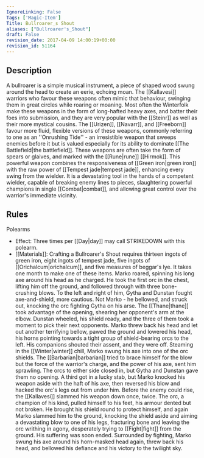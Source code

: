 ```yaml
---
IgnoreLinking: False
Tags: ['Magic-Item']
Title: Bullroarer_s Shout
aliases: ["Bullroarer's_Shout"]
draft: False
revision_date: 2017-04-09 14:00:19+00:00
revision_id: 51164
---
```


## Description
A bullroarer is a simple musical instrument, a piece of shaped wood swung around the head to create an eerie, echoing moan. The [[Kallavesi]] warriors who favour these weapons often mimic that behaviour, swinging them in great circles while roaring or moaning. Most often the Winterfolk make these weapons in the form of long-hafted heavy axes, and batter their foes into submission, and they are very popular with the [[Steinr]] as well as their more mystical cousins.
The [[Urizen]], [[Navarr]], and [[Freeborn]] favour more fluid, flexible versions of these weapons, commonly referring to one as an ''Onrushing Tide'' - an irresistible weapon that sweeps enemies before it but is valued especially for its ability to dominate [[The Battlefield|the battlefield]]. These weapons are often take the form of spears or glaives, and marked with the [[Rune|rune]] [[Hirmok]]. 
This powerful weapon combines the responsiveness of [[Green iron|green iron]] with the raw power of [[Tempest jade|tempest jade]], enhancing every swing from the wielder. It is a devastating tool in the hands of a competent wielder, capable of breaking enemy lines to pieces, slaughtering powerful champions in single [[Combat|combat]], and allowing great control over the warrior's immediate vicinity.
## Rules
Polearms
* Effect: Three times per [[Day|day]] may call STRIKEDOWN with this polearm.
* [[Materials]]: Crafting a Bullroarer's Shout requires thirteen ingots of green iron, eight ingots of tempest jade, five ingots of [[Orichalcum|orichalcum]], and five measures of beggar's lye. It takes one month to make one of these items.
Marko roared, spinning his long axe around his head as he charged. He took the first orc in the chest, lifting him off the ground, and followed through with three bone-crushing blows. To the left and right of him, Gytha and Dunstan fought axe-and-shield, more cautious. Not Marko - he bellowed, and struck out, knocking the orc fighting Gytha on his arse. 
The [[Thane|thane]] took advantage of the opening, shearing her opponent's arm at the elbow. Dunstan wheeled, his shield ready, and the three of them took a moment to pick their next opponents. Marko threw back his head and let out another terrifying bellow, pawed the ground and lowered his head, his horns pointing towards a tight group of shield-bearing orcs to the left. His companions shouted their assent, and they were off.
Steaming in the [[Winter|winter]] chill, Marko swung his axe into one of the orc shields. The [[Barbarian|barbarian]] tried to brace himself for the blow but the force of the warrior's charge, and the power of his axe, sent him sprawling. The orcs to either side closed in, but Gytha and Dunstan gave them no opening. 
A third got in a lucky stab, but Marko knocked his weapon aside with the haft of his axe, then reversed his blow and hacked the orc's legs out from under him. Before the enemy could rise, the [[Kallavesi]] slammed his weapon down once, twice. The orc, a champion of his kind, pulled himself to his feet, his armour dented but not broken. He brought his shield round to protect himself, and again Marko slammed him to the ground, knocking the shield aside and aiming a devastating blow to one of his legs, fracturing bone and leaving the orc writhing in agony, desperately trying to [[Fight|fight]] from the ground. 
His suffering was soon ended.
Surrounded by fighting, Marko swung his axe around his horn-masked head again, threw back his head, and bellowed his defiance and his victory to the twilight sky.